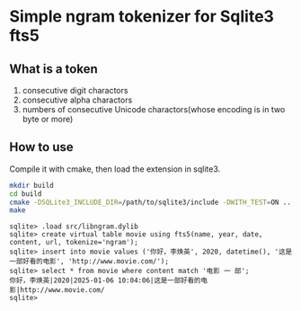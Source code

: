 # Simple ngram tokenizer for Sqlite3 fts5

## What is a token
1. consecutive digit charactors
2. consecutive alpha charactors
3. numbers of consecutive Unicode charactors(whose encoding is in two byte or more)

## How to use
Compile it with cmake, then load the extension in sqlite3.

```bash
mkdir build
cd build
cmake -DSQLite3_INCLUDE_DIR=/path/to/sqlite3/include -DWITH_TEST=ON ..
make
```

```
sqlite> .load src/libngram.dylib
sqlite> create virtual table movie using fts5(name, year, date, content, url, tokenize='ngram');
sqlite> insert into movie values ('你好，李焕英', 2020, datetime(), '这是一部好看的电影', 'http://www.movie.com/');
sqlite> select * from movie where content match '电影 一 部';
你好，李焕英|2020|2025-01-06 10:04:06|这是一部好看的电影|http://www.movie.com/
sqlite>
```

